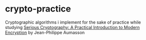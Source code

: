 # crypto-practice
Cryptographic algorithms i implement for the sake of practice while studying [Serious Cryptography: A Practical Introduction to Modern Encryption](http://example.com) by Jean-Philippe Aumasson

